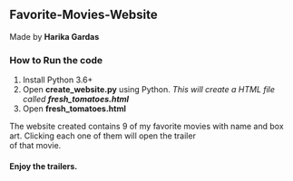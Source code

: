 ## Favorite-Movies-Website

Made by **Harika Gardas**

### How to Run the code
1. Install Python 3.6+
2. Open **create_website.py** using Python.
	_This will create a HTML file called **fresh_tomatoes.html**_
3. Open **fresh_tomatoes.html**

The website created contains 9 of my favorite movies with name and box art. Clicking each one of them will open the trailer  
of that movie.

#### Enjoy the trailers.
